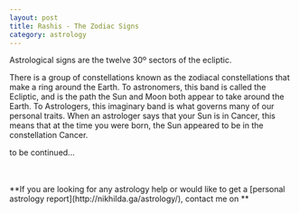 ```yaml
---
layout: post
title: Rashis - The Zodiac Signs
category: astrology
---
```



Astrological signs are the twelve 30º sectors of the ecliptic.

There is a group of constellations known as the zodiacal constellations that make a ring around the Earth. To astronomers, this band is called the Ecliptic, and is the path the Sun and Moon both appear to take around the Earth. To Astrologers, this imaginary band is what governs many of our personal traits. When an astrologer says that your Sun is in Cancer, this means that at the time you were born, the Sun appeared to be in the constellation Cancer.

to be continued...


<br>
<br>
**If you are looking for any astrology help or would like to get a [personal astrology report](http://nikhilda.ga/astrology/), contact me on <nikhil.daga.bitsian@gmail.com>**
